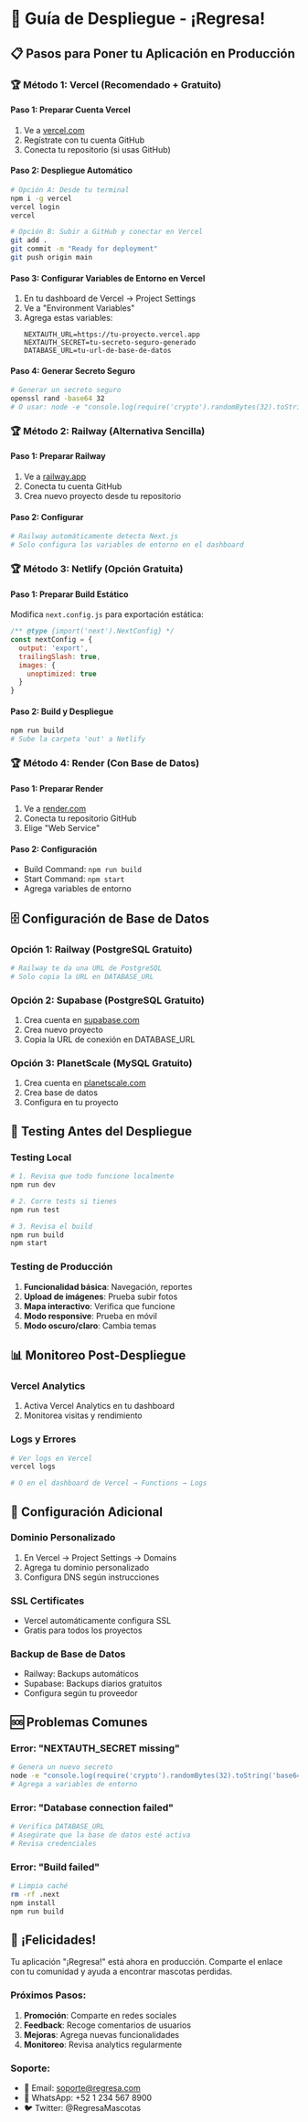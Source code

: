 # 🚀 Guía de Despliegue - ¡Regresa!

## 📋 Pasos para Poner tu Aplicación en Producción

### 🏆 Método 1: Vercel (Recomendado + Gratuito)

#### Paso 1: Preparar Cuenta Vercel
1. Ve a [vercel.com](https://vercel.com)
2. Regístrate con tu cuenta GitHub
3. Conecta tu repositorio (si usas GitHub)

#### Paso 2: Despliegue Automático
```bash
# Opción A: Desde tu terminal
npm i -g vercel
vercel login
vercel

# Opción B: Subir a GitHub y conectar en Vercel
git add .
git commit -m "Ready for deployment"
git push origin main
```

#### Paso 3: Configurar Variables de Entorno en Vercel
1. En tu dashboard de Vercel → Project Settings
2. Ve a "Environment Variables"
3. Agrega estas variables:
   ```
   NEXTAUTH_URL=https://tu-proyecto.vercel.app
   NEXTAUTH_SECRET=tu-secreto-seguro-generado
   DATABASE_URL=tu-url-de-base-de-datos
   ```

#### Paso 4: Generar Secreto Seguro
```bash
# Generar un secreto seguro
openssl rand -base64 32
# O usar: node -e "console.log(require('crypto').randomBytes(32).toString('base64'))"
```

### 🏆 Método 2: Railway (Alternativa Sencilla)

#### Paso 1: Preparar Railway
1. Ve a [railway.app](https://railway.app)
2. Conecta tu cuenta GitHub
3. Crea nuevo proyecto desde tu repositorio

#### Paso 2: Configurar
```bash
# Railway automáticamente detecta Next.js
# Solo configura las variables de entorno en el dashboard
```

### 🏆 Método 3: Netlify (Opción Gratuita)

#### Paso 1: Preparar Build Estático
Modifica `next.config.js` para exportación estática:
```javascript
/** @type {import('next').NextConfig} */
const nextConfig = {
  output: 'export',
  trailingSlash: true,
  images: {
    unoptimized: true
  }
}
```

#### Paso 2: Build y Despliegue
```bash
npm run build
# Sube la carpeta 'out' a Netlify
```

### 🏆 Método 4: Render (Con Base de Datos)

#### Paso 1: Preparar Render
1. Ve a [render.com](https://render.com)
2. Conecta tu repositorio GitHub
3. Elige "Web Service"

#### Paso 2: Configuración
- Build Command: `npm run build`
- Start Command: `npm start`
- Agrega variables de entorno

## 🗄️ Configuración de Base de Datos

### Opción 1: Railway (PostgreSQL Gratuito)
```bash
# Railway te da una URL de PostgreSQL
# Solo copia la URL en DATABASE_URL
```

### Opción 2: Supabase (PostgreSQL Gratuito)
1. Crea cuenta en [supabase.com](https://supabase.com)
2. Crea nuevo proyecto
3. Copia la URL de conexión en DATABASE_URL

### Opción 3: PlanetScale (MySQL Gratuito)
1. Crea cuenta en [planetscale.com](https://planetscale.com)
2. Crea base de datos
3. Configura en tu proyecto

## 🧪 Testing Antes del Despliegue

### Testing Local
```bash
# 1. Revisa que todo funcione localmente
npm run dev

# 2. Corre tests si tienes
npm run test

# 3. Revisa el build
npm run build
npm start
```

### Testing de Producción
1. **Funcionalidad básica**: Navegación, reportes
2. **Upload de imágenes**: Prueba subir fotos
3. **Mapa interactivo**: Verifica que funcione
4. **Modo responsive**: Prueba en móvil
5. **Modo oscuro/claro**: Cambia temas

## 📊 Monitoreo Post-Despliegue

### Vercel Analytics
1. Activa Vercel Analytics en tu dashboard
2. Monitorea visitas y rendimiento

### Logs y Errores
```bash
# Ver logs en Vercel
vercel logs

# O en el dashboard de Vercel → Functions → Logs
```

## 🔧 Configuración Adicional

### Dominio Personalizado
1. En Vercel → Project Settings → Domains
2. Agrega tu dominio personalizado
3. Configura DNS según instrucciones

### SSL Certificates
- Vercel automáticamente configura SSL
- Gratis para todos los proyectos

### Backup de Base de Datos
- Railway: Backups automáticos
- Supabase: Backups diarios gratuitos
- Configura según tu proveedor

## 🆘 Problemas Comunes

### Error: "NEXTAUTH_SECRET missing"
```bash
# Genera un nuevo secreto
node -e "console.log(require('crypto').randomBytes(32).toString('base64'))"
# Agrega a variables de entorno
```

### Error: "Database connection failed"
```bash
# Verifica DATABASE_URL
# Asegúrate que la base de datos esté activa
# Revisa credenciales
```

### Error: "Build failed"
```bash
# Limpia caché
rm -rf .next
npm install
npm run build
```

## 🎉 ¡Felicidades!

Tu aplicación "¡Regresa!" está ahora en producción. Comparte el enlace con tu comunidad y ayuda a encontrar mascotas perdidas.

### Próximos Pasos:
1. **Promoción**: Comparte en redes sociales
2. **Feedback**: Recoge comentarios de usuarios
3. **Mejoras**: Agrega nuevas funcionalidades
4. **Monitoreo**: Revisa analytics regularmente

### Soporte:
- 📧 Email: soporte@regresa.com
- 📱 WhatsApp: +52 1 234 567 8900
- 🐦 Twitter: @RegresaMascotas